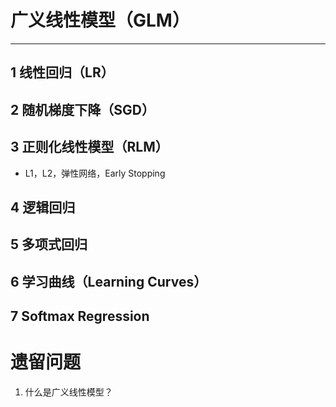 # 广义线性模型（GLM）
---
## 1 线性回归（LR）
## 2 随机梯度下降（SGD）
## 3 正则化线性模型（RLM）
- L1，L2，弹性网络，Early Stopping
## 4 逻辑回归
## 5 多项式回归
## 6 学习曲线（Learning Curves）
## 7 Softmax Regression


# 遗留问题
1. 什么是广义线性模型？
